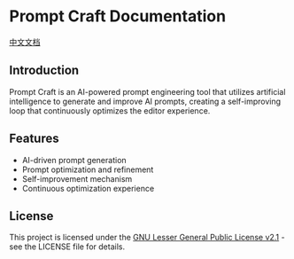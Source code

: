 # Prompt Craft Documentation

[中文文档](docs/zh-CN.md)

## Introduction

Prompt Craft is an AI-powered prompt engineering tool that utilizes artificial intelligence to generate and improve AI prompts, creating a self-improving loop that continuously optimizes the editor experience.

## Features

- AI-driven prompt generation
- Prompt optimization and refinement
- Self-improvement mechanism
- Continuous optimization experience

## License

This project is licensed under the [GNU Lesser General Public License v2.1](LICENSE) - see the LICENSE file for details.
